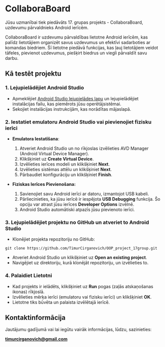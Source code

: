 # CollaboraBoard

Jūsu uzmanībai tiek piedāvāts 17. grupas projekts - CollaboraBoard, uzdevumu pārvaldnieks Android ierīcēm.

CollaboraBoard ir uzdevumu pārvaldības lietotne Android ierīcēm, kas palīdz lietotājiem organizēt savus uzdevumus un efektīvi sadarboties ar komandas biedriem. Šī lietotne piedāvā funkcijas, kas ļauj lietotājiem veidot tāfeles, pievienot uzdevumus, piešķirt biedrus un viegli pārvaldīt savu darbu.
## Kā testēt projektu

### 1. Lejupielādējiet Android Studio
   * Apmeklējiet [Android Studio lejupielādes lapu](https://developer.android.com/studio) un lejupielādējiet instalācijas failu, kas piemērots jūsu operētājsistēmai.
   * Sekojiet instalācijas instrukcijām, kas norādītas mājaslapā.

### 2. Iestatiet emulatoru Android Studio vai pievienojiet fizisku ierīci        
   * **Emulatora Iestatīšana**:

     1. Atveriet Android Studio un no rīkjoslas izvēlieties AVD Manager (Android Virtual Device Manager).
     2. Klikšķiniet uz **Create Virtual Device**.
     3. Izvēlieties ierīces modeli un klikšķiniet **Next**.
     4. Izvēlieties sistēmas attēlu un klikšķiniet **Next**.
     5. Pārbaudiet konfigurāciju un klikšķiniet **Finish**.
   * **Fiziskas Ierīces Pievienošana:**

     1. Savienojiet savu Android ierīci ar datoru, izmantojot USB kabeli.
     2. Pārliecinieties, ka jūsu ierīcē ir iespējota **USB Debugging** funkcija. Šo opciju var atrast jūsu ierīces **Developer Options** izvēlnē.
     3. Android Studio automātiski atpazīs jūsu pievienoto ierīci.

### 3. Lejupielādējiet projektu no GitHub un atveriet to Android Studio
   * Klonējiet projekta repozitoriju no GitHub:
   ```
   git clone https://github.com/TimurCirganovich/OOP_project_17group.git
   ```
   * Atveriet Android Studio un klikšķiniet uz **Open an existing project**.
   * Navigējiet uz direktoriju, kurā klonējāt repozitoriju, un izvēlieties to.

### 4. Palaidiet Lietotni
   * Kad projekts ir ielādēts, klikšķiniet uz **Run** pogas (zaļās atskaņošanas ikonas) rīkjoslā.
   * Izvēlieties mērķa ierīci (emulatoru vai fizisku ierīci) un klikšķiniet **OK**.
   * Lietotne tiks būvēta un palaista izvēlētajā ierīcē.


## Kontaktinformācija
Jautājumu gadījumā vai lai iegūtu vairāk informācijas, lūdzu, sazinieties:

**timurcirganovich@gmail.com**

